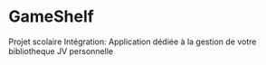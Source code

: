 # GameShelf
Projet scolaire Intégration: Application dédiée à la gestion de votre bibliotheque JV personnelle
